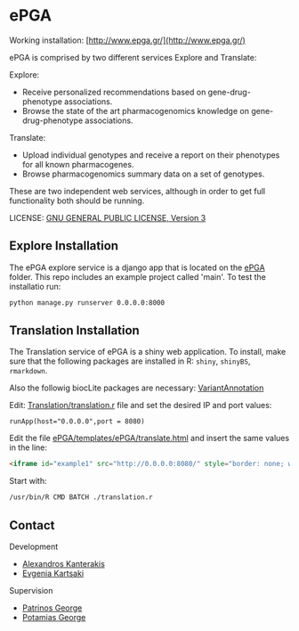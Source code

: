 # ePGA

Working installation: [http://www.epga.gr/](http://www.epga.gr/)

ePGA is comprised by two different services Explore and Translate:

Explore:
* Receive personalized recommendations based on gene-drug-phenotype associations.
* Browse the state of the art pharmacogenomics knowledge on gene-drug-phenotype associations.

Translate:
* Upload individual genotypes and receive a report on their phenotypes for all known pharmacogenes.
* Browse pharmacogenomics summary data on a set of genotypes.

These are two independent web services, although in order to get full functionality both should be running. 

LICENSE: [GNU GENERAL PUBLIC LICENSE, Version 3](LICENSE.md)

## Explore Installation
The ePGA explore service is a django app that is located on the [ePGA](ePGA/) folder. This repo includes an example project called 'main'. To test the installatio run:
```bash
python manage.py runserver 0.0.0.0:8000
```

## Translation Installation
The Translation service of ePGA is a shiny web application. To install, make sure that the following packages are installed in R: ```shiny```, ```shinyBS```, ```rmarkdown```.

Also the followig biocLite packages are necessary: [VariantAnnotation](https://bioconductor.org/packages/release/bioc/html/VariantAnnotation.html)

Edit: [Translation/translation.r](Translation/translation.r) file and set the desired IP and port values:

```
runApp(host="0.0.0.0",port = 8080)
```

Edit the file [ePGA/templates/ePGA/translate.html](ePGA/templates/ePGA/translate.html) and insert the same values in the line:
```html
<iframe id="example1" src="http://0.0.0.0:8080/" style="border: none; width: 1350px; height: 850px" frameborder="0"  scrolling="yes" align="center"></iframe>
```

Start with:
```bash
/usr/bin/R CMD BATCH ./translation.r
```

## Contact
Development
* [Alexandros Kanterakis](mailto:kantale@ics.forth.gr)
* [Evgenia Kartsaki](mailto:ekartsak@ics.forth.gr)

Supervision
* [Patrinos George](mailto:gpatrinos@upatras.gr)
* [Potamias George](mailto:potamias@ics.forth.gr)


